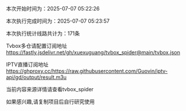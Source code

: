 
本次开始时间为：2025-07-07 05:22:26

本次执行完成时间为：2025-07-07 05:23:57

本次执行统计线路共计为：171条

Tvbox多仓请配置订阅地址 https://fastly.jsdelivr.net/gh/xuexuguang/tvbox_spider@main/tvbox.json

IPTV直播订阅地址 https://ghproxy.cc/https://raw.githubusercontent.com/Guovin/iptv-api/gd/output/result.m3u

当前内容来源详情请查看tvbox_spider

如果感兴趣,请复制项目后自行研究使用
